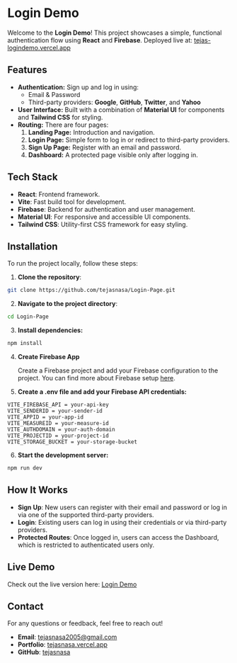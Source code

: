 # Login Demo

Welcome to the **Login Demo**! This project showcases a simple, functional authentication flow using **React** and **Firebase**. Deployed live at: [tejas-logindemo.vercel.app](https://tejas-logindemo.vercel.app)

## Features

- **Authentication:** Sign up and log in using:
  - Email & Password
  - Third-party providers: **Google**, **GitHub**, **Twitter**, and **Yahoo**
- **User Interface:** Built with a combination of **Material UI** for components and **Tailwind CSS** for styling.
- **Routing:** There are four pages:
  1. **Landing Page:** Introduction and navigation.
  2. **Login Page:** Simple form to log in or redirect to third-party providers.
  3. **Sign Up Page:** Register with an email and password.
  4. **Dashboard:** A protected page visible only after logging in.

## Tech Stack

- **React**: Frontend framework.
- **Vite**: Fast build tool for development.
- **Firebase**: Backend for authentication and user management.
- **Material UI**: For responsive and accessible UI components.
- **Tailwind CSS**: Utility-first CSS framework for easy styling.

## Installation

To run the project locally, follow these steps:

1. **Clone the repository**:

```bash
git clone https://github.com/tejasnasa/Login-Page.git
```

2. **Navigate to the project directory**:

```bash
cd Login-Page
```

3. **Install dependencies:**

```bash
npm install
```

4. **Create Firebase App**

   Create a Firebase project and add your Firebase configuration to the project. You can find more about Firebase setup [here](https://firebase.google.com/docs/auth/web/start).

5. **Create a .env file and add your Firebase API credentials:**

```env
VITE_FIREBASE_API = your-api-key
VITE_SENDERID = your-sender-id
VITE_APPID = your-app-id
VITE_MEASUREID = your-measure-id
VITE_AUTHDOMAIN = your-auth-domain
VITE_PROJECTID = your-project-id
VITE_STORAGE_BUCKET = your-storage-bucket
```

6. **Start the development server:**

```bash
npm run dev
```

## How It Works

- **Sign Up**: New users can register with their email and password or log in via one of the supported third-party providers.
- **Login**: Existing users can log in using their credentials or via third-party providers.
- **Protected Routes**: Once logged in, users can access the Dashboard, which is restricted to authenticated users only.

## Live Demo

Check out the live version here: [Login Demo](https://tejas-logindemo.vercel.app/)

## Contact

For any questions or feedback, feel free to reach out!

- **Email**: [tejasnasa2005@gmail.com](mailto:tejasnasa2005@gmail.com)
- **Portfolio**: [tejasnasa.vercel.app](https://tejasnasa.vercel.app/)
- **GitHub**: [tejasnasa](https://github.com/tejasnasa)
